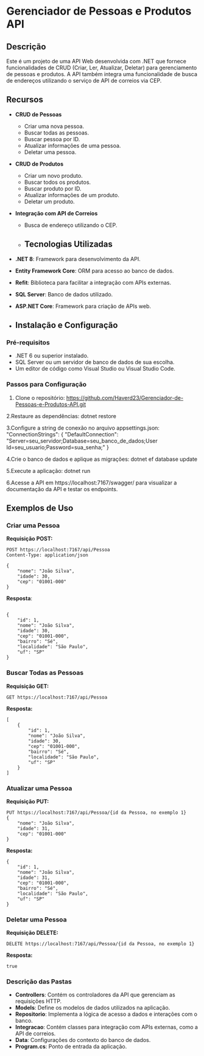 # Gerenciador de Pessoas e Produtos API

## Descrição

Este é um projeto de uma API Web desenvolvida com .NET que fornece funcionalidades de CRUD (Criar, Ler, Atualizar, Deletar) para gerenciamento de pessoas e produtos. A API também integra uma funcionalidade de busca de endereços utilizando o serviço de API de correios via CEP.

## Recursos

- **CRUD de Pessoas**
  - Criar uma nova pessoa.
  - Buscar todas as pessoas.
  - Buscar pessoa por ID.
  - Atualizar informações de uma pessoa.
  - Deletar uma pessoa.

- **CRUD de Produtos**
  - Criar um novo produto.
  - Buscar todos os produtos.
  - Buscar produto por ID.
  - Atualizar informações de um produto.
  - Deletar um produto.

- **Integração com API de Correios**
  - Busca de endereço utilizando o CEP.
 
  - ## Tecnologias Utilizadas

- **.NET 8**: Framework para desenvolvimento da API.
- **Entity Framework Core**: ORM para acesso ao banco de dados.
- **Refit**: Biblioteca para facilitar a integração com APIs externas.
- **SQL Server**: Banco de dados utilizado.
- **ASP.NET Core**: Framework para criação de APIs web.

- ## Instalação e Configuração

### Pré-requisitos

- .NET 6 ou superior instalado.
- SQL Server ou um servidor de banco de dados de sua escolha.
- Um editor de código como Visual Studio ou Visual Studio Code.

### Passos para Configuração

1. Clone o repositório:
https://github.com/Haverd23/Gerenciador-de-Pessoas-e-Produtos-API.git

2.Restaure as dependências:
dotnet restore

3.Configure a string de conexão no arquivo appsettings.json:
"ConnectionStrings": {
    "DefaultConnection": "Server=seu_servidor;Database=seu_banco_de_dados;User Id=seu_usuario;Password=sua_senha;"
}

4.Crie o banco de dados e aplique as migrações:
dotnet ef database update

5.Execute a aplicação:
dotnet run

6.Acesse a API em https://localhost:7167/swagger/ para visualizar a documentação da API e testar os endpoints.

## Exemplos de Uso

### Criar uma Pessoa

**Requisição POST:**

```http
POST https://localhost:7167/api/Pessoa
Content-Type: application/json

{
    "nome": "João Silva",
    "idade": 30,
    "cep": "01001-000"
}
```

**Resposta**:
```http

{
    "id": 1,
    "nome": "João Silva",
    "idade": 30,
    "cep": "01001-000",
    "bairro": "Sé",
    "localidade": "São Paulo",
    "uf": "SP"
}
```
### Buscar Todas as Pessoas
**Requisição GET:**
```http
GET https://localhost:7167/api/Pessoa
```
**Resposta:**
```http
[
    {
        "id": 1,
        "nome": "João Silva",
        "idade": 30,
        "cep": "01001-000",
        "bairro": "Sé",
        "localidade": "São Paulo",
        "uf": "SP"
    }
]
```
### Atualizar uma Pessoa
**Requisição PUT:**
```http
PUT https://localhost:7167/api/Pessoa/{id da Pessoa, no exemplo 1}
{
    "nome": "João Silva",
    "idade": 31,
    "cep": "01001-000"
}
```
**Resposta:**
```http
{
    "id": 1,
    "nome": "João Silva",
    "idade": 31,
    "cep": "01001-000",
    "bairro": "Sé",
    "localidade": "São Paulo",
    "uf": "SP"
}
```
### Deletar uma Pessoa
**Requisição DELETE:**
```http
DELETE https://localhost:7167/api/Pessoa/{id da Pessoa, no exemplo 1}
```
**Resposta:**
```http
true
```
### Descrição das Pastas

- **Controllers**: Contém os controladores da API que gerenciam as requisições HTTP.
- **Models**: Define os modelos de dados utilizados na aplicação.
- **Repositorio**: Implementa a lógica de acesso a dados e interações com o banco.
- **Integracao**: Contém classes para integração com APIs externas, como a API de correios.
- **Data**: Configurações do contexto do banco de dados.
- **Program.cs**: Ponto de entrada da aplicação.
